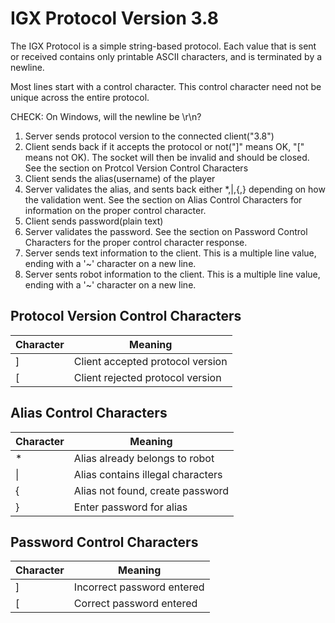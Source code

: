 # IGX Protocol Version 3.8

The IGX Protocol is a simple string-based protocol.  Each value that is sent 
or received contains only printable ASCII characters, and is terminated by a 
newline.

Most lines start with a control character.  This control character need not 
be unique across the entire protocol.

CHECK: On Windows, will the newline be \r\n?
 
1. Server sends protocol version to the connected client("3.8")
2. Client sends back if it accepts the protocol or not("]" means OK, 
 "[" means not OK).  The socket will then be invalid and should be closed. 
 See the section on Protcol Version Control Characters
3. Client sends the alias(username) of the player
4. Server validates the alias, and sents back either \*,\|,{,} depending 
 on how the validation went.  See the section on Alias Control Characters for 
 information on the proper control character.
5. Client sends password(plain text)
6. Server validates the password.  See the section on Password Control 
 Characters for the proper control character response.
7. Server sends text information to the client.  This is a multiple line
 value, ending with a '~' character on a new line.
8. Server sents robot information to the client.  This is a multiple line 
 value, ending with a '~' character on a new line.

## Protocol Version Control Characters
|Character|Meaning|
|---------|-------|
|]|Client accepted protocol version|
|[|Client rejected protocol version|

## Alias Control Characters
|Character|Meaning|
|---------|-------|
|\*|Alias already belongs to robot|
|\||Alias contains illegal characters|
|{|Alias not found, create password|
|}|Enter password for alias|

## Password Control Characters
|Character|Meaning|
|---------|-------|
|]|Incorrect password entered|
|[|Correct password entered|
